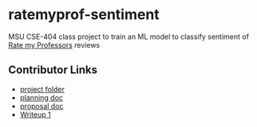 # ratemyprof-sentiment
MSU CSE-404 class project to train an ML model to classify sentiment of [Rate my Professors](https://www.ratemyprofessors.com) reviews

## Contributor Links
- [project folder](https://drive.google.com/drive/u/1/folders/1-yRxhDr2BG3Yqbdb-PuqToN4wB_SDR1v)
- [planning doc](https://docs.google.com/document/d/1ug-BjT2Tx0U3bNUlenr7ny3dJCnmICqnC74eBUPjfCw/edit)
- [proposal doc](https://michiganstate-my.sharepoint.com/:w:/r/personal/founta57_msu_edu/_layouts/15/Doc.aspx?sourcedoc=%7B55960F22-ADCE-4304-8CA8-C72E5BC0CC3C%7D&file=acl.docx&action=default&mobileredirect=true&DefaultItemOpen=1&login_hint=founta57%40msu.edu&ct=1695753296365&wdOrigin=OFFICECOM-WEB.MAIN.REC&cid=7513e9a8-71d7-4c72-9bcf-a78ce9fd6614&wdPreviousSessionSrc=HarmonyWeb&wdPreviousSession=d6f3c6ab-ba62-4b21-93df-2ef6a61d437d](https://michiganstate-my.sharepoint.com/:w:/r/personal/founta57_msu_edu/Documents/CSE%20404/acl.docx?d=w55960f22adce43048ca8c72e5bc0cc3c&csf=1&web=1&e=V5iabM)https://michiganstate-my.sharepoint.com/:w:/r/personal/founta57_msu_edu/Documents/CSE%20404/acl.docx?d=w55960f22adce43048ca8c72e5bc0cc3c&csf=1&web=1&e=V5iabM)
- [Writeup 1](https://michiganstate-my.sharepoint.com/:w:/g/personal/founta57_msu_edu/ESWAqZAmQfxIjFqT6kAybogBin5aIMFBGYpO7VQKu3oMig?e=cjagBZ)
